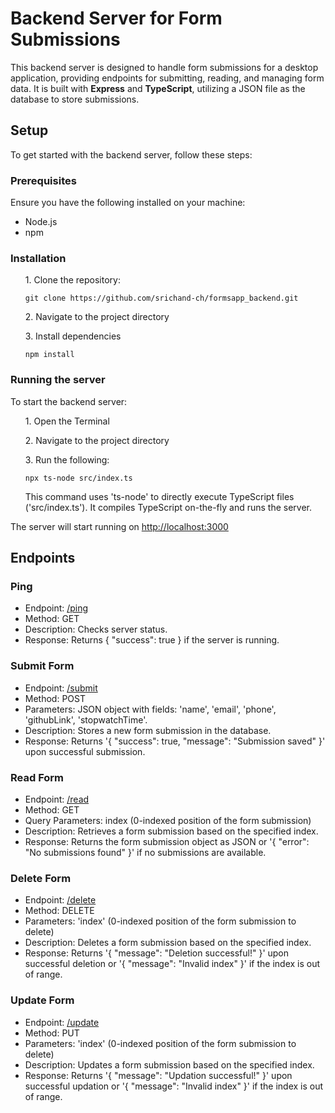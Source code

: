 <h1>Backend Server for Form Submissions</h1>

<p>This backend server is designed to handle form submissions for a desktop application, providing endpoints for submitting, reading, and managing form data. It is built with <strong>Express</strong> and <strong>TypeScript</strong>, utilizing a JSON file as the database to store submissions.</p>

<h2>Setup</h2>

<p>To get started with the backend server, follow these steps:</p>

<h3>Prerequisites</h3>

<p>Ensure you have the following installed on your machine:</p>

<ul>
  <li>Node.js</li>
  <li>npm</li>
</ul>

<h3>Installation</h3>

<ul>

<p>1. Clone the repository: </p>

<pre><code>git clone https://github.com/srichand-ch/formsapp_backend.git</code></pre>

<p>2. Navigate to the project directory</p>

<p>3. Install dependencies</p>

<pre><code>npm install</code></pre>

</ul>

<h3>Running the server</h3>

<p>To start the backend server:</p>

<ul>

<p>1. Open the Terminal</p>

<p>2. Navigate to the project directory</p>

<p>3. Run the following: </p>

<pre><code>npx ts-node src/index.ts</code></pre>

<p>This command uses 'ts-node' to directly execute TypeScript files ('src/index.ts'). It compiles TypeScript on-the-fly and runs the server.</p>

</ul>

<p>The server will start running on <a href="http://localhost:3000">http://localhost:3000</a></p>

<h2>Endpoints</h2>

<h3>Ping</h3>

<ul>
  <li>Endpoint: <a href="/ping">/ping</a></li>
  <li>Method: GET</li>
  <li>Description: Checks server status.</li>
  <li>Response: Returns { "success": true } if the server is running.</li>
</ul>

<h3>Submit Form</h3>

<ul>
  <li>Endpoint: <a href="/submit">/submit</a> </li>
  <li>Method: POST</li>
  <li>Parameters: JSON object with fields: 'name', 'email', 'phone', 'githubLink', 'stopwatchTime'.</li>
  <li>Description:  Stores a new form submission in the database.</li>
  <li>Response: Returns '{ "success": true, "message": "Submission saved" }' upon successful submission.</li>
</ul>

<h3>Read Form</h3>

<ul>
  <li>Endpoint: <a href="/read">/read</a> </li>
  <li>Method: GET</li>
  <li>Query Parameters: index (0-indexed position of the form submission)</li>
  <li>Description: Retrieves a form submission based on the specified index.</li>
  <li>Response: Returns the form submission object as JSON or '{ "error": "No submissions found" }' if no submissions are available.</li>
</ul>

<h3>Delete Form</h3>

<ul>
  <li>Endpoint: <a href="/delete">/delete</a> </li>
  <li>Method: DELETE</li>
  <li>Parameters: 'index' (0-indexed position of the form submission to delete)</li>
  <li>Description: Deletes a form submission based on the specified index.</li>
  <li>Response: Returns '{ "message": "Deletion successful!" }' upon successful deletion or '{ "message": "Invalid index" }' if the index is out of range.</li>
</ul>

<h3>Update Form</h3>

<ul>
  <li>Endpoint: <a href="/update">/update</a> </li>
  <li>Method: PUT</li>
  <li>Parameters: 'index' (0-indexed position of the form submission to delete)</li>
  <li>Description: Updates a form submission based on the specified index.</li>
  <li>Response: Returns '{ "message": "Updation successful!" }' upon successful updation or '{ "message": "Invalid index" }' if the index is out of range.</li>
</ul>





